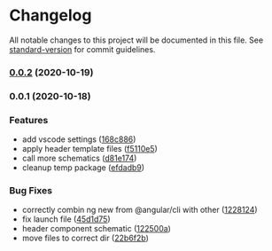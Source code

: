 # Changelog

All notable changes to this project will be documented in this file. See [standard-version](https://github.com/conventional-changelog/standard-version) for commit guidelines.

### [0.0.2](https://github.com/d-koppenhagen/combine-schematics-playground/compare/v0.0.1...v0.0.2) (2020-10-19)

### 0.0.1 (2020-10-18)


### Features

* add vscode settings ([168c886](https://github.com/d-koppenhagen/combine-schematics-playground/commit/168c886826f2b466f99a318059ffd72997e8f431))
* apply header template files ([f5110e5](https://github.com/d-koppenhagen/combine-schematics-playground/commit/f5110e5174d4482c8403623937d1e39491b1d3d2))
* call more schematics ([d81e174](https://github.com/d-koppenhagen/combine-schematics-playground/commit/d81e174aaf30d23b3f60157898613549ea88dd19))
* cleanup temp package ([efdadb9](https://github.com/d-koppenhagen/combine-schematics-playground/commit/efdadb9cafd6caea4c076de89b2e30315403e1d2))


### Bug Fixes

* correctly combin ng new from @angular/cli with other ([1228124](https://github.com/d-koppenhagen/combine-schematics-playground/commit/1228124e8adaa85c446056d96581f24edd433d0e))
* fix launch file ([45d1d75](https://github.com/d-koppenhagen/combine-schematics-playground/commit/45d1d75c22cdb103b44118e9b8bc11ebfc9695e1))
* header component schematic ([122500a](https://github.com/d-koppenhagen/combine-schematics-playground/commit/122500ae30696a19e930ef2b9dae96eaa191ec54))
* move files to correct dir ([22b6f2b](https://github.com/d-koppenhagen/combine-schematics-playground/commit/22b6f2b17cdf217c9addcb24da707e4a2bd89fcf))
